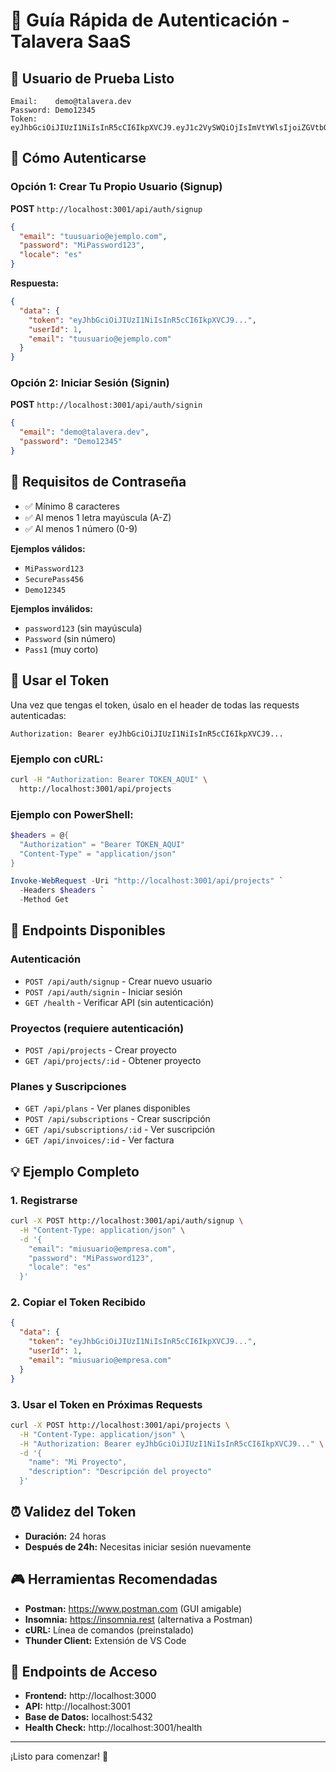 # 🚀 Guía Rápida de Autenticación - Talavera SaaS

## 👤 Usuario de Prueba Listo

```
Email:    demo@talavera.dev
Password: Demo12345
Token:    eyJhbGciOiJIUzI1NiIsInR5cCI6IkpXVCJ9.eyJ1c2VySWQiOjIsImVtYWlsIjoiZGVtb0B0YWxhdmVyYS5kZXYiLCJpYXQiOjE3NjEzMzg2NDQsImV4cCI6MTc2MTQyNTA0NH0.0XmeXYzdmTNyDHXa0JtRWNXDWhyBFDtPNEV0KpI2Lb0
```

## 🔐 Cómo Autenticarse

### Opción 1: Crear Tu Propio Usuario (Signup)

**POST** `http://localhost:3001/api/auth/signup`

```json
{
  "email": "tuusuario@ejemplo.com",
  "password": "MiPassword123",
  "locale": "es"
}
```

**Respuesta:**
```json
{
  "data": {
    "token": "eyJhbGciOiJIUzI1NiIsInR5cCI6IkpXVCJ9...",
    "userId": 1,
    "email": "tuusuario@ejemplo.com"
  }
}
```

### Opción 2: Iniciar Sesión (Signin)

**POST** `http://localhost:3001/api/auth/signin`

```json
{
  "email": "demo@talavera.dev",
  "password": "Demo12345"
}
```

## 🔑 Requisitos de Contraseña

- ✅ Mínimo 8 caracteres
- ✅ Al menos 1 letra mayúscula (A-Z)
- ✅ Al menos 1 número (0-9)

**Ejemplos válidos:**
- `MiPassword123`
- `SecurePass456`
- `Demo12345`

**Ejemplos inválidos:**
- `password123` (sin mayúscula)
- `Password` (sin número)
- `Pass1` (muy corto)

## 📡 Usar el Token

Una vez que tengas el token, úsalo en el header de todas las requests autenticadas:

```
Authorization: Bearer eyJhbGciOiJIUzI1NiIsInR5cCI6IkpXVCJ9...
```

### Ejemplo con cURL:

```bash
curl -H "Authorization: Bearer TOKEN_AQUI" \
  http://localhost:3001/api/projects
```

### Ejemplo con PowerShell:

```powershell
$headers = @{
  "Authorization" = "Bearer TOKEN_AQUI"
  "Content-Type" = "application/json"
}

Invoke-WebRequest -Uri "http://localhost:3001/api/projects" `
  -Headers $headers `
  -Method Get
```

## 🎯 Endpoints Disponibles

### Autenticación
- `POST /api/auth/signup` - Crear nuevo usuario
- `POST /api/auth/signin` - Iniciar sesión
- `GET /health` - Verificar API (sin autenticación)

### Proyectos (requiere autenticación)
- `POST /api/projects` - Crear proyecto
- `GET /api/projects/:id` - Obtener proyecto

### Planes y Suscripciones
- `GET /api/plans` - Ver planes disponibles
- `POST /api/subscriptions` - Crear suscripción
- `GET /api/subscriptions/:id` - Ver suscripción
- `GET /api/invoices/:id` - Ver factura

## 💡 Ejemplo Completo

### 1. Registrarse

```bash
curl -X POST http://localhost:3001/api/auth/signup \
  -H "Content-Type: application/json" \
  -d '{
    "email": "miusuario@empresa.com",
    "password": "MiPassword123",
    "locale": "es"
  }'
```

### 2. Copiar el Token Recibido

```json
{
  "data": {
    "token": "eyJhbGciOiJIUzI1NiIsInR5cCI6IkpXVCJ9...",
    "userId": 1,
    "email": "miusuario@empresa.com"
  }
}
```

### 3. Usar el Token en Próximas Requests

```bash
curl -X POST http://localhost:3001/api/projects \
  -H "Content-Type: application/json" \
  -H "Authorization: Bearer eyJhbGciOiJIUzI1NiIsInR5cCI6IkpXVCJ9..." \
  -d '{
    "name": "Mi Proyecto",
    "description": "Descripción del proyecto"
  }'
```

## ⏰ Validez del Token

- **Duración:** 24 horas
- **Después de 24h:** Necesitas iniciar sesión nuevamente

## 🎮 Herramientas Recomendadas

- **Postman:** https://www.postman.com (GUI amigable)
- **Insomnia:** https://insomnia.rest (alternativa a Postman)
- **cURL:** Línea de comandos (preinstalado)
- **Thunder Client:** Extensión de VS Code

## 📍 Endpoints de Acceso

- **Frontend:** http://localhost:3000
- **API:** http://localhost:3001
- **Base de Datos:** localhost:5432
- **Health Check:** http://localhost:3001/health

---

¡Listo para comenzar! 🚀
